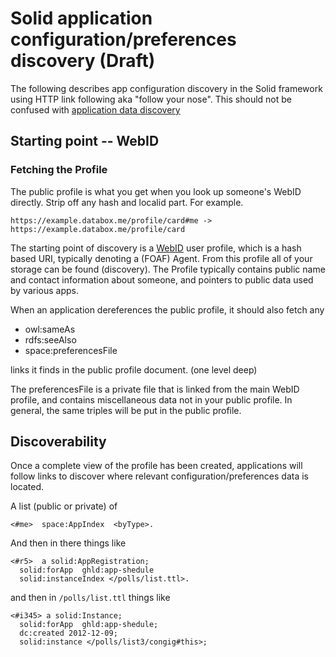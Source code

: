 # Solid application configuration/preferences discovery (Draft)

The following describes app configuration discovery in the Solid framework 
using HTTP link following aka "follow your nose". This should not be 
confused with [application data discovery](https://github.com/solid/solid/tree/master/proposals/data-discovery.md)

## Starting point -- WebID

### Fetching the Profile

The public profile is what you get when you look up someone's WebID directly.
Strip off any hash and localid part. For example.

```
https://example.databox.me/profile/card#me -> https://example.databox.me/profile/card
```

The starting point of discovery is a 
[WebID](http://www.w3.org/2005/Incubator/webid/spec/identity/) user profile,
which is a hash based URI, typically denoting a (FOAF) Agent. From this profile
all of your storage can be found (discovery). The Profile typically contains
public name and contact information about someone, and pointers to public data
used by various apps.

When an application dereferences the public profile, it should also fetch any

* owl:sameAs
* rdfs:seeAlso
* space:preferencesFile

links it finds in the public profile document. (one level deep)

The preferencesFile is a private file that is linked from the main WebID
profile, and contains miscellaneous data not in your public profile. In
general, the same triples will be put in the public profile.

## Discoverability

Once a complete view of the profile has been created, applications will follow
links to discover where relevant configuration/preferences data is located.

A list (public or private) of

```
<#me>  space:AppIndex  <byType>.
```

And then in there things like

```
<#r5>  a solid:AppRegistration;
  solid:forApp  ghld:app-shedule
  solid:instanceIndex </polls/list.ttl>.
```

and then in `/polls/list.ttl` things like

```
<#i345> a solid:Instance;
  solid:forApp  ghld:app-shedule;
  dc:created 2012-12-09;
  solid:instance </polls/list3/congig#this>;
```

